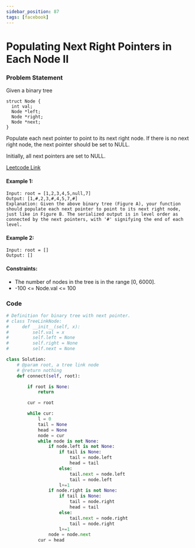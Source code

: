 ```yaml
---
sidebar_position: 87
tags: [facebook]
---
```


# Populating Next Right Pointers in Each Node II

### Problem Statement

Given a binary tree

```
struct Node {
  int val;
  Node *left;
  Node *right;
  Node *next;
}
```

Populate each next pointer to point to its next right node. If there is no next right node, the next pointer should be set to NULL.

Initially, all next pointers are set to NULL.

[Leetcode Link](https://leetcode.com/problems/populating-next-right-pointers-in-each-node-ii)

#### Example 1:

```
Input: root = [1,2,3,4,5,null,7]
Output: [1,#,2,3,#,4,5,7,#]
Explanation: Given the above binary tree (Figure A), your function should populate each next pointer to point to its next right node, just like in Figure B. The serialized output is in level order as connected by the next pointers, with '#' signifying the end of each level.
```

#### Example 2:

```
Input: root = []
Output: []
```

#### Constraints:

- The number of nodes in the tree is in the range [0, 6000].
- -100 <= Node.val <= 100

### Code

```python title="Python Code"
# Definition for binary tree with next pointer.
# class TreeLinkNode:
#     def __init__(self, x):
#         self.val = x
#         self.left = None
#         self.right = None
#         self.next = None

class Solution:
    # @param root, a tree link node
    # @return nothing
    def connect(self, root):

        if root is None:
            return

        cur = root

        while cur:
            l = 0
            tail = None
            head = None
            node = cur
            while node is not None:
                if node.left is not None:
                    if tail is None:
                        tail = node.left
                        head = tail
                    else:
                        tail.next = node.left
                        tail = node.left
                    l+=1
                if node.right is not None:
                    if tail is None:
                        tail = node.right
                        head = tail
                    else:
                        tail.next = node.right
                        tail = node.right
                    l+=1
                node = node.next
            cur = head

```
